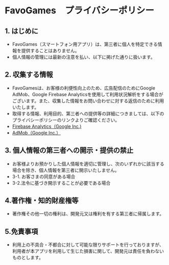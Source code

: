 # FavoGames　プライバシーポリシー
## 1. はじめに
- FavoGames（スマートフォン用アプリ）は、第三者に個人を特定できる情報を提供することはありません。
- 個人情報の管理には最新の注意を払い、以下に掲げた通りに扱います。
## 2. 収集する情報
- FavoGamesは、お客様の利便性向上のため、広告配信のためにGoogle AdMob、Google Firebase Analyticsを使用して利用状況解析をする場合がございます。また、収集した情報をお問い合わせに対する返信のために利用いたします。
- 取得する情報、利用目的、第三者への提供等の詳細につきましては、以下のプライバシーポリシーのリンクよりご確認ください。
- [Firebase Analytics（Google Inc.)](https://policies.google.com/privacy?hl=ja%EF%BB%BF)
- [AdMob（Google Inc.）](https://policies.google.com/technologies/ads?hl=ja)
## 3. 個人情報の第三者への開示・提供の禁止
- お客様よりお預かりした個人情報を適切に管理し、次のいずれかに該当する場合を除き、個人情報を第三者に開示いたしません。
- 3-1. お客さまの同意がある場合
- 3-2.法令に基づき開示することが必要である場合
## 4.著作権・知的財産権等
- 著作権その他一切の権利は、開発元又は権利を有する第三者に帰属します。
## 5.免責事項
- 利用上の不具合・不都合に対して可能な限りサポートを行っておりますが、利用者が本アプリを利用して生じた損害に関して、開発元は責任を負わないものとします。
